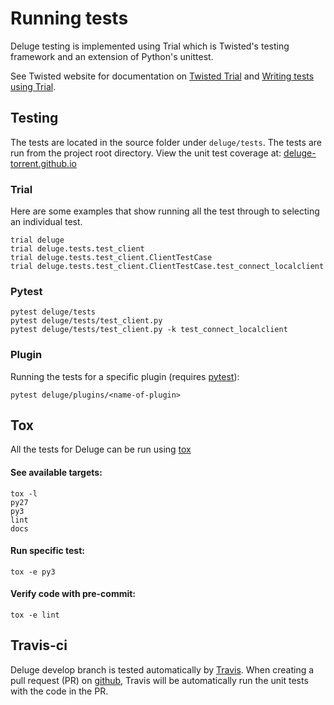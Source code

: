 # Running tests

Deluge testing is implemented using Trial which is Twisted's testing framework
and an extension of Python's unittest.

See Twisted website for documentation on [Twisted Trial](http://twistedmatrix.com/trac/wiki/TwistedTrial)
and [Writing tests using Trial](http://twistedmatrix.com/documents/current/core/howto/testing.html).

## Testing

The tests are located in the source folder under `deluge/tests`.
The tests are run from the project root directory.
View the unit test coverage at: [deluge-torrent.github.io](http://deluge-torrent.github.io)

### Trial

Here are some examples that show running all the test through to selecting an
individual test.

    trial deluge
    trial deluge.tests.test_client
    trial deluge.tests.test_client.ClientTestCase
    trial deluge.tests.test_client.ClientTestCase.test_connect_localclient

### Pytest

    pytest deluge/tests
    pytest deluge/tests/test_client.py
    pytest deluge/tests/test_client.py -k test_connect_localclient

### Plugin

Running the tests for a specific plugin (requires [pytest](https://pypi.python.org/pypi/pytest)):

    pytest deluge/plugins/<name-of-plugin>

## Tox

All the tests for Deluge can be run using [tox](https://pypi.python.org/pypi/tox)

#### See available targets:

    tox -l
    py27
    py3
    lint
    docs

#### Run specific test:

    tox -e py3

#### Verify code with pre-commit:

    tox -e lint

## Travis-ci

Deluge develop branch is tested automatically by [Travis].
When creating a pull request (PR) on [github], Travis will be automatically run
the unit tests with the code in the PR.

[travis]: https://travis-ci.org/deluge-torrent/deluge
[github]: https://github.com/deluge-torrent/deluge/pulls
